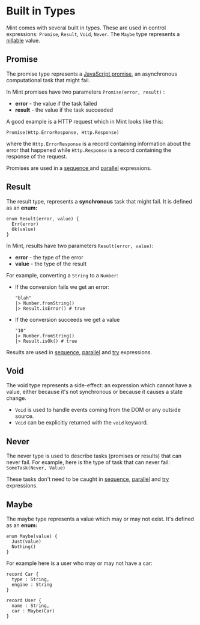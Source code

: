 # Built in Types

Mint comes with several built in types. These are used in control expressions: `Promise`, `Result`, `Void`, `Never`. The `Maybe` type represents a [nillable](https://stackoverflow.com/questions/5913200/why-is-it-called-nillable) value.

## Promise

The promise type represents a [JavaScript promise](https://developer.mozilla.org/en-US/docs/Web/JavaScript/Reference/Global_Objects/Promise), an asynchronous computational task that might fail.

In Mint promises have two parameters `Promise(error, result)` :

* **error** - the value if the task failed
* **result** - the value if the task succeeded

A good example is a HTTP request which in Mint looks like this:

`Promise(Http.ErrorResponse, Http.Response)`

where the `Http.ErrorResponse` is a record containing information about the error that happened while `Http.Response` is a record containing the response of the request.

Promises are used in a [sequence ](control-expressions/sequence.md)and [parallel](control-expressions/parallel.md) expressions.

## Result

The result type, represents a **synchronous** task that might fail. It is defined as an **enum:**

```text
enum Result(error, value) {
  Err(error)
  Ok(value)
}
```

In Mint, results have two parameters `Result(error, value)`:

* **error** - the type of the error
* **value** - the type of the result

For example, converting a `String` to a `Number`:

* If the conversion fails we get an error:

  ```text
  "blah"
  |> Number.fromString()
  |> Result.isError() # true
  ```

* If the conversion succeeds we get a value

  ```text
  "10"
  |> Number.fromString()
  |> Result.isOk() # true
  ```

Results are used in [sequence](control-expressions/sequence.md), [parallel](control-expressions/parallel.md) and [try](control-expressions/try.md) expressions.

## Void

The void type represents a side-effect: an expression which cannot have a value, either because it's not synchronous or because it causes a state change.

* `Void` is used to handle events coming from the DOM or any outside source.
* `Void` can be explicitly returned with the `void` keyword.

## Never

The never type is used to describe tasks \(promises or results\) that can never fail. For example, here is the type of task that can never fail: `SomeTask(Never, Value)`

These tasks don't need to be caught in [sequence](control-expressions/sequence.md), [parallel](control-expressions/parallel.md) and [try](control-expressions/try.md) expressions.

## Maybe

The maybe type represents a value which may or may not exist. It's defined as an **enum:**

```text
enum Maybe(value) {
  Just(value)
  Nothing()
}
```

For example here is a user who may or may not have a car:

```text
record Car {
  type : String,
  engine : String
}

record User {
  name : String,
  car : Maybe(Car)
}
```



